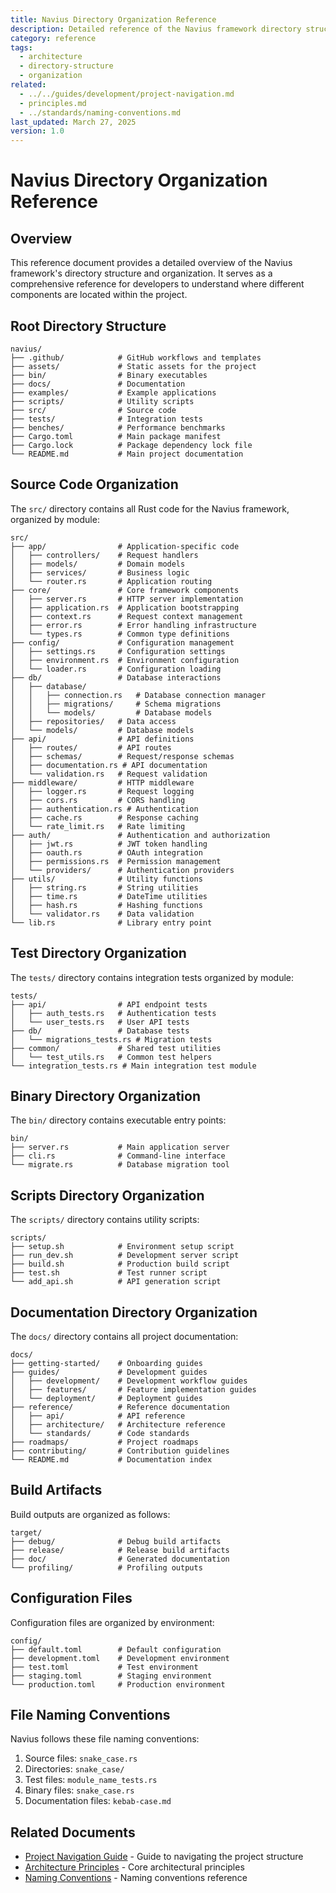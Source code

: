 ```yaml
---
title: Navius Directory Organization Reference
description: Detailed reference of the Navius framework directory structure and organization
category: reference
tags:
  - architecture
  - directory-structure
  - organization
related:
  - ../../guides/development/project-navigation.md
  - principles.md
  - ../standards/naming-conventions.md
last_updated: March 27, 2025
version: 1.0
---
```


# Navius Directory Organization Reference

## Overview
This reference document provides a detailed overview of the Navius framework's directory structure and organization. It serves as a comprehensive reference for developers to understand where different components are located within the project.

## Root Directory Structure

```
navius/
├── .github/            # GitHub workflows and templates
├── assets/             # Static assets for the project
├── bin/                # Binary executables
├── docs/               # Documentation
├── examples/           # Example applications
├── scripts/            # Utility scripts
├── src/                # Source code
├── tests/              # Integration tests
├── benches/            # Performance benchmarks
├── Cargo.toml          # Main package manifest
├── Cargo.lock          # Package dependency lock file
└── README.md           # Main project documentation
```

## Source Code Organization

The `src/` directory contains all Rust code for the Navius framework, organized by module:

```
src/
├── app/                # Application-specific code
│   ├── controllers/    # Request handlers
│   ├── models/         # Domain models
│   ├── services/       # Business logic
│   └── router.rs       # Application routing
├── core/               # Core framework components
│   ├── server.rs       # HTTP server implementation
│   ├── application.rs  # Application bootstrapping
│   ├── context.rs      # Request context management
│   ├── error.rs        # Error handling infrastructure
│   └── types.rs        # Common type definitions
├── config/             # Configuration management
│   ├── settings.rs     # Configuration settings
│   ├── environment.rs  # Environment configuration
│   └── loader.rs       # Configuration loading
├── db/                 # Database interactions
│   ├── database/
│   │   ├── connection.rs   # Database connection manager
│   │   ├── migrations/     # Schema migrations
│   │   └── models/         # Database models
│   ├── repositories/   # Data access
│   └── models/         # Database models
├── api/                # API definitions
│   ├── routes/         # API routes
│   ├── schemas/        # Request/response schemas
│   ├── documentation.rs # API documentation
│   └── validation.rs   # Request validation
├── middleware/         # HTTP middleware
│   ├── logger.rs       # Request logging
│   ├── cors.rs         # CORS handling
│   ├── authentication.rs # Authentication
│   ├── cache.rs        # Response caching
│   └── rate_limit.rs   # Rate limiting
├── auth/               # Authentication and authorization
│   ├── jwt.rs          # JWT token handling
│   ├── oauth.rs        # OAuth integration
│   ├── permissions.rs  # Permission management
│   └── providers/      # Authentication providers
├── utils/              # Utility functions
│   ├── string.rs       # String utilities
│   ├── time.rs         # DateTime utilities
│   ├── hash.rs         # Hashing functions
│   └── validator.rs    # Data validation
└── lib.rs              # Library entry point
```

## Test Directory Organization

The `tests/` directory contains integration tests organized by module:

```
tests/
├── api/                # API endpoint tests
│   ├── auth_tests.rs   # Authentication tests
│   └── user_tests.rs   # User API tests
├── db/                 # Database tests
│   └── migrations_tests.rs # Migration tests
├── common/             # Shared test utilities
│   └── test_utils.rs   # Common test helpers
└── integration_tests.rs # Main integration test module
```

## Binary Directory Organization

The `bin/` directory contains executable entry points:

```
bin/
├── server.rs           # Main application server
├── cli.rs              # Command-line interface
└── migrate.rs          # Database migration tool
```

## Scripts Directory Organization

The `scripts/` directory contains utility scripts:

```
scripts/
├── setup.sh            # Environment setup script
├── run_dev.sh          # Development server script
├── build.sh            # Production build script
├── test.sh             # Test runner script
└── add_api.sh          # API generation script
```

## Documentation Directory Organization

The `docs/` directory contains all project documentation:

```
docs/
├── getting-started/    # Onboarding guides
├── guides/             # Development guides
│   ├── development/    # Development workflow guides
│   ├── features/       # Feature implementation guides
│   └── deployment/     # Deployment guides
├── reference/          # Reference documentation
│   ├── api/            # API reference
│   ├── architecture/   # Architecture reference
│   └── standards/      # Code standards
├── roadmaps/           # Project roadmaps
├── contributing/       # Contribution guidelines
└── README.md           # Documentation index
```

## Build Artifacts

Build outputs are organized as follows:

```
target/
├── debug/              # Debug build artifacts
├── release/            # Release build artifacts
├── doc/                # Generated documentation
└── profiling/          # Profiling outputs
```

## Configuration Files

Configuration files are organized by environment:

```
config/
├── default.toml        # Default configuration
├── development.toml    # Development environment
├── test.toml           # Test environment
├── staging.toml        # Staging environment
└── production.toml     # Production environment
```

## File Naming Conventions

Navius follows these file naming conventions:

1. Source files: `snake_case.rs`
2. Directories: `snake_case/`
3. Test files: `module_name_tests.rs`
4. Binary files: `snake_case.rs`
5. Documentation files: `kebab-case.md`

## Related Documents

- [Project Navigation Guide](../../guides/development/project-navigation.md) - Guide to navigating the project structure
- [Architecture Principles](principles.md) - Core architectural principles
- [Naming Conventions](../standards/naming-conventions.md) - Naming conventions reference 